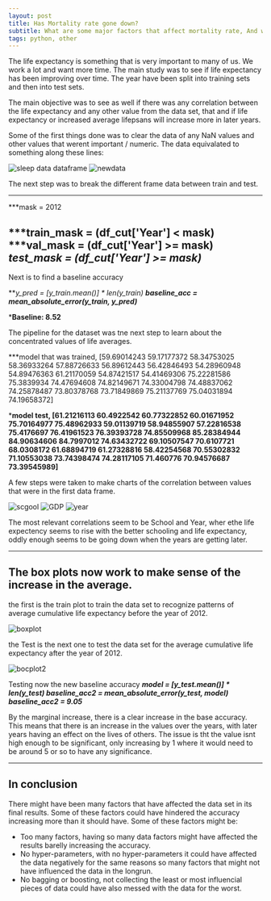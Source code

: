 ```yaml
---
layout: post
title: Has Mortality rate gone down?
subtitle: What are some major factors that affect mortality rate, And will it decrease in the future?
tags: python, other
---
```


  The life expectancy is something that is very important to many of us. We work a lot and want more time. 
The main study was to see if life expectancy has been improving over time. 
The year have been split into training sets and then into test sets.

The main objective was to see as well if there was any correlation between the life expectancy and any other value from the data set,
that and if life expectancy or increased average lifepsans will increase more in later years.

Some of the first things done was to clear the data of any NaN values and other values that werent important / numeric. The data equivalated to something along these lines:

![sleep data dataframe](https://user-images.githubusercontent.com/48320567/123538576-aa7b1980-d703-11eb-9980-059a53b56521.PNG)
![newdata](https://user-images.githubusercontent.com/48320567/123538579-aea73700-d703-11eb-9a3a-daa9a84ad14d.PNG)

The next step was to break the different frame data between train and test.

---
***mask = 2012

***train_mask = (df_cut['Year'] < mask)
***val_mask = (df_cut['Year'] >= mask)
***test_mask = (df_cut['Year'] >= mask)***
---

Next is to find a baseline accuracy

***y_pred = [y_train.mean()] * len(y_train)*
***baseline_acc = mean_absolute_error(y_train, y_pred)***

***Baseline: 8.52**

The pipeline for the dataset was tne next step to learn about the concentrated values of life averages.

***model that was trained,  [59.69014243 59.17177372 58.34753025 58.36933264 57.88726633 56.89612443
 56.42846493 54.28960948 54.89476363 61.21170059 54.87421517 54.41469306
 75.22281586 75.3839934  74.47694608 74.82149671 74.33004798 74.48837062
 74.25878487 73.80378768 73.71849869 75.21137769 75.04031894 74.19658372]
 
 ***model test,  [61.21216113 60.4922542  60.77322852 60.01671952 75.70164977 75.48962933
 59.01139719 58.94855907 57.22816538 75.4176697  76.41961523 76.39393728
 74.85509968 85.28384944 84.90634606 84.7997012  74.63432722 69.10507547
 70.6107721  68.0308172  61.68894719 61.27328816 58.42254568 70.55302832
 71.10553038 73.74398474 74.28117105 71.460776   70.94576687 73.39545989]**
 
 A few steps were taken to make charts of the correlation between values that were in the first data frame.
 
 ![scgool](https://user-images.githubusercontent.com/48320567/123539480-ffb92a00-d707-11eb-87a0-1b4f2383f41d.PNG)
![GDP](https://user-images.githubusercontent.com/48320567/123539481-0051c080-d708-11eb-93ca-b6d8553b7342.PNG)
![year](https://user-images.githubusercontent.com/48320567/123539482-0051c080-d708-11eb-8f2d-129af502f3a3.PNG)

The most relevant correlations seem to be School and Year, wher ethe life expectency seems to rise with the better schooling and life expectancy, oddly enough seems to be going down when the years are getting later.

---
The box plots now work to make sense of the increase in the average.
---

the first is the train plot to train the data set to recognize patterns of average cumulative life expectancy before the year of 2012.

![boxplot](https://user-images.githubusercontent.com/48320567/123539912-1d878e80-d70a-11eb-993a-5a566933a37d.PNG)

the Test is the next one to test the data set for the average cumulative life expectancy after the year of 2012.

![bocplot2](https://user-images.githubusercontent.com/48320567/123539914-22e4d900-d70a-11eb-822f-e05e72454009.PNG)

Testing now the new baseline accuracy
***model = [y_test.mean()] * len(y_test)
baseline_acc2 = mean_absolute_error(y_test, model)
baseline_acc2 = 9.05***

By the marginal increase, there is a clear increase in the base accuracy.
This means that there is an increase in the values over the years, with later years having an effect on the lives of others. 
The issue is tht the value isnt high enough to be significant, only increasing by 1 where it would need to be around 5 or so to have any significance.

---
In conclusion
---

There might have been many factors that have affected the data set in its final results. Some of these factors could have hindered the accuracy increasing more than it should have.
Some of these factors might be:
 - Too many factors, having so many data factors might have affected the results barelly increasing the accuracy.
 - No hyper-parameters, with no hyper-parameters it could have affected the data negatively for the same reasons so many factors that might not have influenced the data in the longrun.
 - No bagging or boosting, not collecting the least or most influencial pieces of data could have also messed with the data for the worst.
